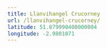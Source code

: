 ```yaml
---
title: Llanvihangel Crucorney
url: /llanvihangel-crucorney/
latitude: 51.879990400000004
longitude: -2.9801071
---
```

